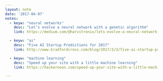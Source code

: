 ```yaml
---
layout: note
date: '2017-04-07'
notes:
  - keyw: "neural networks"
    desc: "Let’s evolve a neural network with a genetic algorithm"
    link: https://medium.com/@harvitronix/lets-evolve-a-neural-network-with-a-genetic-algorithm-code-included-8809bece164

  - keyw: "ai"
    desc: "Five AI Startup Predictions for 2017"
    link: http://www.bradfordcross.com/blog/2017/3/3/five-ai-startup-predictions-for-2017

  - keyw: "machine learning"
    desc: "Speed up your site with a little machine learning"
    link: https://hackernoon.com/speed-up-your-site-with-a-little-machine-learning-fa9eb7c86dbb

---
```


